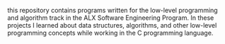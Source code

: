 this repository contains programs written for the low-level programming and algorithm track in the ALX Software Engineering Program. In these projects I learned about data structures, algorithms, and other low-level programming concepts while working in the C programming language. 

